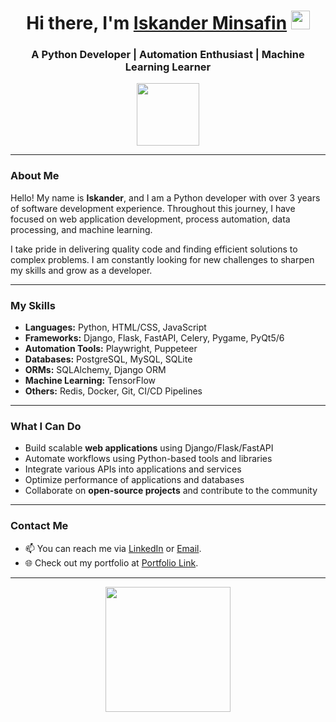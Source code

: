 <h1 align="center">Hi there, I'm <a href="https://github.com/iskander-minsafin" target="_blank">Iskander Minsafin</a> <img src="https://media.giphy.com/media/hvRJCLFzcasrR4ia7z/giphy.gif" width="30px"></h1>
<h3 align="center">A Python Developer | Automation Enthusiast | Machine Learning Learner</h3>

<p align="center">
  <img src="https://media.giphy.com/media/KzJkzjggfGN5Py6nkT/giphy.gif" width="100">
</p>

---

### About Me

Hello! My name is **Iskander**, and I am a Python developer with over 3 years of software development experience. Throughout this journey, I have focused on web application development, process automation, data processing, and machine learning.

I take pride in delivering quality code and finding efficient solutions to complex problems. I am constantly looking for new challenges to sharpen my skills and grow as a developer.

---

### My Skills

- **Languages:** Python, HTML/CSS, JavaScript
- **Frameworks:** Django, Flask, FastAPI, Celery, Pygame, PyQt5/6
- **Automation Tools:** Playwright, Puppeteer
- **Databases:** PostgreSQL, MySQL, SQLite
- **ORMs:** SQLAlchemy, Django ORM
- **Machine Learning:** TensorFlow
- **Others:** Redis, Docker, Git, CI/CD Pipelines

---

### What I Can Do

- Build scalable **web applications** using Django/Flask/FastAPI
- Automate workflows using Python-based tools and libraries
- Integrate various APIs into applications and services
- Optimize performance of applications and databases
- Collaborate on **open-source projects** and contribute to the community

---

### Contact Me

- 📫 You can reach me via [LinkedIn](https://www.linkedin.com/in/iskander-minsafin) or [Email](mailto:youremail@example.com).
- 🌐 Check out my portfolio at [Portfolio Link](https://your-portfolio-url.com).

---

<p align="center">
  <img src="https://media.giphy.com/media/836HiJc7pgzy8iNXCn/giphy.gif" width="200">
</p>
